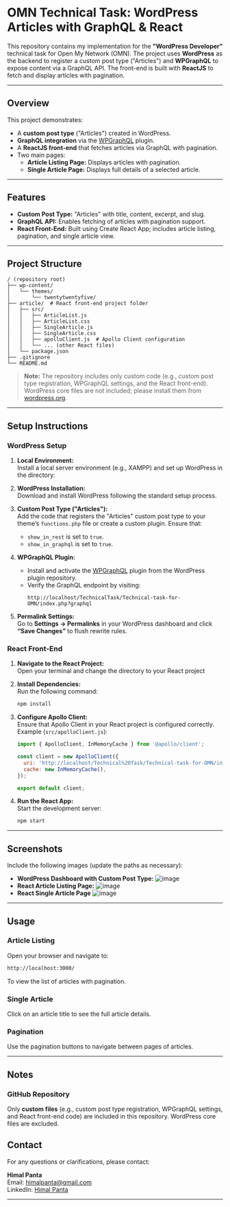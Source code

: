 # OMN Technical Task: WordPress Articles with GraphQL & React

This repository contains my implementation for the **"WordPress Developer"** technical task for Open My Network (OMN). The project uses **WordPress** as the backend to register a custom post type ("Articles") and **WPGraphQL** to expose content via a GraphQL API. The front-end is built with **ReactJS** to fetch and display articles with pagination.

---

## Overview

This project demonstrates:
- A **custom post type** ("Articles") created in WordPress.
- **GraphQL integration** via the [WPGraphQL](https://www.wpgraphql.com/) plugin.
- A **ReactJS front-end** that fetches articles via GraphQL with pagination.
- Two main pages:
  - **Article Listing Page:** Displays articles with pagination.
  - **Single Article Page:** Displays full details of a selected article.

---

## Features

- **Custom Post Type:** "Articles" with title, content, excerpt, and slug.
- **GraphQL API:** Enables fetching of articles with pagination support.
- **React Front-End:** Built using Create React App; includes article listing, pagination, and single article view.
---

## Project Structure

```
/ (repository root)
├── wp-content/
│   └── themes/
│       └── twentytwentyfive/ 
├── article/  # React front-end project folder
│   ├── src/
│   │   ├── ArticleList.js
│   │   ├── ArticleList.css
│   │   ├── SingleArticle.js
│   │   ├── SingleArticle.css
│   │   ├── apolloClient.js  # Apollo Client configuration
│   │   └── ... (other React files)
│   └── package.json
├── .gitignore
└── README.md
```

> **Note:** The repository includes only custom code (e.g., custom post type registration, WPGraphQL settings, and the React front-end). WordPress core files are not included; please install them from [wordpress.org](https://wordpress.org/download/).

---

## Setup Instructions

### WordPress Setup

1. **Local Environment:**  
   Install a local server environment (e.g., XAMPP) and set up WordPress in the directory:

2. **WordPress Installation:**  
   Download and install WordPress following the standard setup process.

3. **Custom Post Type ("Articles"):**  
   Add the code that registers the "Articles" custom post type to your theme’s `functions.php` file or create a custom plugin. Ensure that:
   - `show_in_rest` is set to `true`.
   - `show_in_graphql` is set to `true`.

4. **WPGraphQL Plugin:**  
   - Install and activate the [WPGraphQL](https://www.wpgraphql.com/) plugin from the WordPress plugin repository.
   - Verify the GraphQL endpoint by visiting:
     ```
     http://localhost/TechnicalTask/Technical-task-for-OMN/index.php?graphql
     ```

5. **Permalink Settings:**  
   Go to **Settings → Permalinks** in your WordPress dashboard and click **“Save Changes”** to flush rewrite rules.

### React Front-End

1. **Navigate to the React Project:**  
   Open your terminal and change the directory to your React project

2. **Install Dependencies:**  
   Run the following command:
   ```bash
   npm install
   ```

3. **Configure Apollo Client:**  
   Ensure that Apollo Client in your React project is configured correctly. Example (`src/apolloClient.js`):
   ```javascript
   import { ApolloClient, InMemoryCache } from '@apollo/client';

   const client = new ApolloClient({
     uri: 'http://localhost/Technical%20Task/Technical-task-for-OMN/index.php?graphql',
     cache: new InMemoryCache(),
   });

   export default client;
   ```

4. **Run the React App:**  
   Start the development server:
   ```bash
   npm start
   ```

---

## Screenshots

Include the following images (update the paths as necessary):

- **WordPress Dashboard with Custom Post Type:** ![image](https://github.com/user-attachments/assets/b6d0e9bd-92a1-4a3a-8b99-f3ff9ed25382)
- **React Article Listing Page:** ![image](https://github.com/user-attachments/assets/67a93bdc-3f14-4614-a14b-d18d73ed64ce)
- **React Single Article Page** ![image](https://github.com/user-attachments/assets/fb9949c6-d856-4dfc-acb3-372107b23e12)



---

## Usage

### Article Listing

Open your browser and navigate to:
```bash
http://localhost:3000/
```
To view the list of articles with pagination.

### Single Article

Click on an article title to see the full article details.

### Pagination

Use the pagination buttons to navigate between pages of articles.

---

## Notes

### GitHub Repository

Only **custom files** (e.g., custom post type registration, WPGraphQL settings, and React front-end code) are included in this repository. WordPress core files are excluded.


## Contact

For any questions or clarifications, please contact:

**Himal Panta**  
Email: [himalpanta@gmail.com](mailto:himalpanta@gmail.com)  
LinkedIn: [Himal Panta](#)

---

